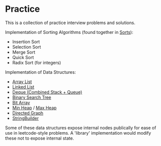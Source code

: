 # Practice

This is a collection of practice interview problems and solutions.

Implementation of Sorting Algorithms (found together in [Sorts](https://github.com/bdunko/Practice/blob/master/src/sortsearch/Sorts.java)):
* Insertion Sort
* Selection Sort
* Merge Sort
* Quick Sort
* Radix Sort (for integers)

Implementation of Data Structures:
* [Array List](https://github.com/bdunko/Practice/blob/master/src/datastructures/BArrayList.java)
* [Linked List](https://github.com/bdunko/Practice/blob/master/src/datastructures/BLinkedList.java)
* [Deque (Combined Stack + Queue)](https://github.com/bdunko/Practice/blob/master/src/datastructures/BDeque.java)
* [Binary Search Tree](https://github.com/bdunko/Practice/blob/master/src/datastructures/BBinarySearchTree.java)
* [Bit Array](https://github.com/bdunko/Practice/blob/master/src/datastructures/BBitArray.java)
* [Min Heap](https://github.com/bdunko/Practice/blob/master/src/datastructures/BMinHeap.java) / [Max Heap](https://github.com/bdunko/Practice/blob/master/src/datastructures/BMaxHeap.java)
* [Directed Graph](https://github.com/bdunko/Practice/blob/master/src/datastructures/BGraph.java)
* [StringBuilder](https://github.com/bdunko/Practice/blob/master/src/datastructures/BStringBuilder.java)

Some of these data structures expose internal nodes publically for ease of use in leetcode-style problems. A 'library' implementation would modify these not to expose internal state.
